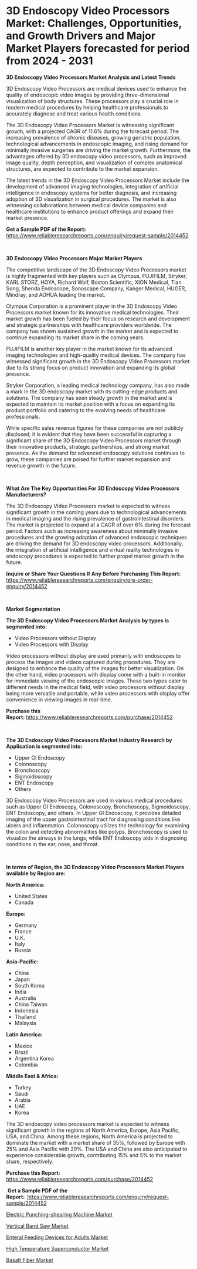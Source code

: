 <p><h1>3D Endoscopy Video Processors Market: Challenges, Opportunities, and Growth Drivers and Major Market Players forecasted for period from 2024 - 2031</h1></p><p><strong>3D Endoscopy Video Processors Market Analysis and Latest Trends</strong></p>
<p><p>3D Endoscopy Video Processors are medical devices used to enhance the quality of endoscopic video images by providing three-dimensional visualization of body structures. These processors play a crucial role in modern medical procedures by helping healthcare professionals to accurately diagnose and treat various health conditions.</p><p>The 3D Endoscopy Video Processors Market is witnessing significant growth, with a projected CAGR of 11.6% during the forecast period. The increasing prevalence of chronic diseases, growing geriatric population, technological advancements in endoscopic imaging, and rising demand for minimally invasive surgeries are driving the market growth. Furthermore, the advantages offered by 3D endoscopy video processors, such as improved image quality, depth perception, and visualization of complex anatomical structures, are expected to contribute to the market expansion.</p><p>The latest trends in the 3D Endoscopy Video Processors Market include the development of advanced imaging technologies, integration of artificial intelligence in endoscopy systems for better diagnosis, and increasing adoption of 3D visualization in surgical procedures. The market is also witnessing collaborations between medical device companies and healthcare institutions to enhance product offerings and expand their market presence.</p></p>
<p><strong>Get a Sample PDF of the Report:&nbsp;</strong> <a href="https://www.reliableresearchreports.com/enquiry/request-sample/2014452">https://www.reliableresearchreports.com/enquiry/request-sample/2014452</a></p>
<p>&nbsp;</p>
<p><strong>3D Endoscopy Video Processors Major Market Players</strong></p>
<p><p>The competitive landscape of the 3D Endoscopy Video Processors market is highly fragmented with key players such as Olympus, FUJIFILM, Stryker, KARL STORZ, HOYA, Richard Wolf, Boston Scientific, XION Medical, Tian Song, Shenda Endoscope, Sonoscape Company, Kanger Medical, HUGER, Mindray, and AOHUA leading the market.</p><p>Olympus Corporation is a prominent player in the 3D Endoscopy Video Processors market known for its innovative medical technologies. Their market growth has been fueled by their focus on research and development and strategic partnerships with healthcare providers worldwide. The company has shown sustained growth in the market and is expected to continue expanding its market share in the coming years.</p><p>FUJIFILM is another key player in the market known for its advanced imaging technologies and high-quality medical devices. The company has witnessed significant growth in the 3D Endoscopy Video Processors market due to its strong focus on product innovation and expanding its global presence.</p><p>Stryker Corporation, a leading medical technology company, has also made a mark in the 3D endoscopy market with its cutting-edge products and solutions. The company has seen steady growth in the market and is expected to maintain its market position with a focus on expanding its product portfolio and catering to the evolving needs of healthcare professionals.</p><p>While specific sales revenue figures for these companies are not publicly disclosed, it is evident that they have been successful in capturing a significant share of the 3D Endoscopy Video Processors market through their innovative products, strategic partnerships, and strong market presence. As the demand for advanced endoscopy solutions continues to grow, these companies are poised for further market expansion and revenue growth in the future.</p></p>
<p>&nbsp;</p>
<p><strong>What Are The Key Opportunities For 3D Endoscopy Video Processors Manufacturers?</strong></p>
<p><p>The 3D Endoscopy Video Processors market is expected to witness significant growth in the coming years due to technological advancements in medical imaging and the rising prevalence of gastrointestinal disorders. The market is projected to expand at a CAGR of over 6% during the forecast period. Factors such as increasing awareness about minimally invasive procedures and the growing adoption of advanced endoscopic techniques are driving the demand for 3D endoscopy video processors. Additionally, the integration of artificial intelligence and virtual reality technologies in endoscopy procedures is expected to further propel market growth in the future.</p></p>
<p><strong>Inquire or Share Your Questions If Any Before Purchasing This Report:</strong> <a href="https://www.reliableresearchreports.com/enquiry/pre-order-enquiry/2014452">https://www.reliableresearchreports.com/enquiry/pre-order-enquiry/2014452</a></p>
<p>&nbsp;</p>
<p><strong>Market Segmentation</strong></p>
<p><strong>The 3D Endoscopy Video Processors Market Analysis by types is segmented into:</strong></p>
<p><ul><li>Video Processors without Display</li><li>Video Processors with Display</li></ul></p>
<p><p>Video processors without display are used primarily with endoscopes to process the images and videos captured during procedures. They are designed to enhance the quality of the images for better visualization. On the other hand, video processors with display come with a built-in monitor for immediate viewing of the endoscopic images. These two types cater to different needs in the medical field, with video processors without display being more versatile and portable, while video processors with display offer convenience in viewing images in real-time.</p></p>
<p><strong>Purchase this Report:&nbsp;</strong><a href="https://www.reliableresearchreports.com/purchase/2014452">https://www.reliableresearchreports.com/purchase/2014452</a></p>
<p>&nbsp;</p>
<p><strong>The 3D Endoscopy Video Processors Market Industry Research by Application is segmented into:</strong></p>
<p><ul><li>Upper GI Endoscopy</li><li>Colonoscopy</li><li>Bronchoscopy</li><li>Sigmoidoscopy</li><li>ENT Endoscopy</li><li>Others</li></ul></p>
<p><p>3D Endoscopy Video Processors are used in various medical procedures such as Upper GI Endoscopy, Colonoscopy, Bronchoscopy, Sigmoidoscopy, ENT Endoscopy, and others. In Upper GI Endoscopy, it provides detailed imaging of the upper gastrointestinal tract for diagnosing conditions like ulcers and inflammation. Colonoscopy utilizes the technology for examining the colon and detecting abnormalities like polyps. Bronchoscopy is used to visualize the airways in the lungs, while ENT Endoscopy aids in diagnosing conditions in the ear, nose, and throat.</p></p>
<p>&nbsp;</p>
<p><strong>In terms of Region, the 3D Endoscopy Video Processors Market Players available by Region are:</strong></p>
<p>
    <p> <strong> North America: </strong>
        <ul>
            <li>United States</li>
            <li>Canada</li>
        </ul>
        </p> 
    <p> <strong> Europe: </strong>
        <ul>
            <li>Germany</li>
            <li>France</li>
            <li>U.K.</li>
            <li>Italy</li>
            <li>Russia</li>
        </ul>
        </p> 
    <p> <strong> Asia-Pacific: </strong>
        <ul>
            <li>China</li>
            <li>Japan</li>
            <li>South Korea</li>
            <li>India</li>
            <li>Australia</li>
            <li>China Taiwan</li>
            <li>Indonesia</li>
            <li>Thailand</li>
            <li>Malaysia</li>
        </ul>
        </p> 
    <p> <strong> Latin America: </strong>
        <ul>
            <li>Mexico</li>
            <li>Brazil</li>
            <li>Argentina Korea</li>
            <li>Colombia</li>
        </ul>
        </p> 
    <p> <strong> Middle East & Africa: </strong>
        <ul>
            <li>Turkey</li>
            <li>Saudi</li>
            <li>Arabia</li>
            <li>UAE</li>
            <li>Korea</li>
        </ul>
    </p>
    </p>
<p><p>The 3D endoscopy video processors market is expected to witness significant growth in the regions of North America, Europe, Asia Pacific, USA, and China. Among these regions, North America is projected to dominate the market with a market share of 35%, followed by Europe with 25% and Asia Pacific with 20%. The USA and China are also anticipated to experience considerable growth, contributing 15% and 5% to the market share, respectively.</p></p>
<p><strong>Purchase this Report: </strong><a href="https://www.reliableresearchreports.com/purchase/2014452">https://www.reliableresearchreports.com/purchase/2014452</a></p>
<p>&nbsp;<strong>Get a Sample PDF of the Report:&nbsp;&nbsp;</strong><a href="https://www.reliableresearchreports.com/enquiry/request-sample/2014452">https://www.reliableresearchreports.com/enquiry/request-sample/2014452</a></p>
<p><strong></strong></p>
<p><p><a href="https://carnation-joke-41f.notion.site/Electric-Punching-shearing-Machine-Market-Offer-Valuable-Insights-into-Market-Size-Market-Share-Ma-14463e56bb2f4d92a89692ec7da2e8d2">Electric Punching-shearing Machine Market</a></p><p><a href="https://extreme-scabiosa-c81.notion.site/Vertical-Band-Saw-Market-Size-Global-Industry-Overview-Market-Segmentation-and-Forecast-2024-to-2-753f35c1e7d7423a801c544747c509a3">Vertical Band Saw Market</a></p><p><a href="https://adventurous-uranium-ef9.notion.site/Enteral-Feeding-Devices-for-Adults-Market-Size-and-Examines-its-Market-Scope-with-a-Primary-Focus--df327a223c834337adb9b41b33eb2d06">Enteral Feeding Devices for Adults Market</a></p><p><a href="https://view.publitas.com/reportprime-1/high-temperature-superconductor-market-size-2024-2031-global-industrial-analysis-key-geographical-regions-market-share-top-key-players-product-types-and-forecast-research-report/">High Temperature Superconductor Market</a></p><p><a href="https://view.publitas.com/reportprime-1/basalt-fiber-market-offer-valuable-insights-into-market-size-market-share-market-trends-and-projections-spanning-from-2024-to-2031/">Basalt Fiber Market</a></p></p>